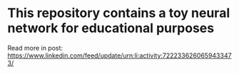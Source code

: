 # This repository contains a toy neural network for educational purposes

Read more in post: https://www.linkedin.com/feed/update/urn:li:activity:7222336260659433473/

